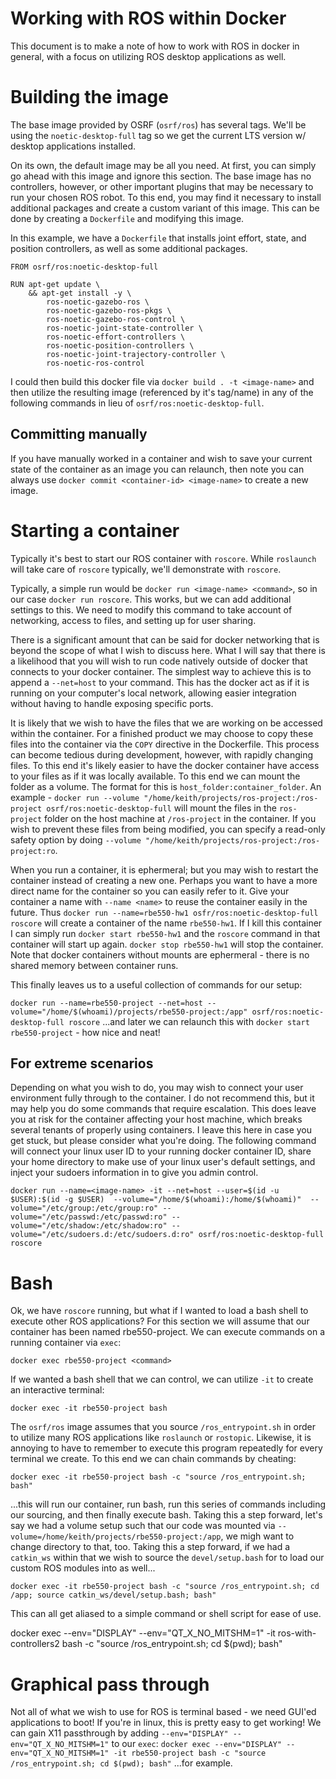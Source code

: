 # Working with ROS within Docker

This document is to make a note of how to work with ROS in docker in general, with a focus on utilizing ROS desktop applications as well.

# Building the image

The base image provided by OSRF (`osrf/ros`) has several tags. We'll be using the `noetic-desktop-full` tag so we get the current LTS version w/ desktop applications installed.

On its own, the default image may be all you need. At first, you can simply go ahead with this image and ignore this section. The base image has no controllers, however, or other important plugins that may be necessary to run your chosen ROS robot. To this end, you may find it necessary to install additional packages and create a custom variant of this image. This can be done by creating a `Dockerfile` and modifying this image.

In this example, we have a `Dockerfile` that installs joint effort, state, and position controllers, as well as some additional packages.

```
FROM osrf/ros:noetic-desktop-full

RUN apt-get update \
    && apt-get install -y \
        ros-noetic-gazebo-ros \
        ros-noetic-gazebo-ros-pkgs \
        ros-noetic-gazebo-ros-control \
        ros-noetic-joint-state-controller \
        ros-noetic-effort-controllers \
        ros-noetic-position-controllers \
        ros-noetic-joint-trajectory-controller \ 
        ros-noetic-ros-control
```

I could then build this docker file via `docker build . -t <image-name>` and then utilize the resulting image (referenced by it's tag/name) in any of the following commands in lieu of `osrf/ros:noetic-desktop-full`.

## Committing manually

If you have manually worked in a container and wish to save your current state of the container as an image you can relaunch, then note you can always use `docker commit <container-id> <image-name>` to create a new image.

# Starting a container
Typically it's best to start our ROS container with `roscore`. While `roslaunch` will take care of `roscore` typically, we'll demonstrate with `roscore`.

Typically, a simple run would be `docker run <image-name> <command>`, so in our case `docker run roscore`. This works, but we can add additional settings to this. We need to modify this command to take account of networking, access to files, and setting up for user sharing.

There is a significant amount that can be said for docker networking that is beyond the scope of what I wish to discuss here. What I will say that there is a likelihood that you will wish to run code natively outside of docker that connects to your docker container. The simplest way to achieve this is to append a `--net=host` to your command. This has the docker act as if it is running on your computer's local network, allowing easier integration without having to handle exposing specific ports.

It is likely that we wish to have the files that we are working on be accessed within the container. For a finished product we may choose to copy these files into the container via the `COPY` directive in the Dockerfile. This process can become tedious during development, however, with rapidly changing files. To this end it's likely easier to have the docker container have access to your files as if it was locally available. To this end we can mount the folder as a volume. The format for this is `host_folder:container_folder`. An example - `docker run --volume "/home/keith/projects/ros-project:/ros-project osrf/ros:noetic-desktop-full` will mount the files in the `ros-project` folder on the host machine at `/ros-project` in the container. If you wish to prevent these files from being modified, you can specify a read-only safety option by doing `--volume "/home/keith/projects/ros-project:/ros-project:ro`.

When you run a container, it is ephermeral; but you may wish to restart the container instead of creating a new one. Perhaps you want to have a more direct name for the container so you can easily refer to it. Give your container a name with `--name <name>` to reuse the container easily in the future. Thus `docker run --name=rbe550-hw1 osfr/ros:noetic-desktop-full roscore` will create a container of the name `rbe550-hw1`. If I kill this container I can simply run `docker start rbe550-hw1` and the `roscore` command in that container will start up again. `docker stop rbe550-hw1` will stop the container. Note that docker containers without mounts are ephermeral - there is no shared memory between container runs.

This finally leaves us to a useful collection of commands for our setup:

`docker run --name=rbe550-project --net=host --volume="/home/$(whoami)/projects/rbe550-project:/app" osrf/ros:noetic-desktop-full roscore`
...and later we can relaunch this with `docker start rbe550-project` - how nice and neat!

## For extreme scenarios

Depending on what you wish to do, you may wish to connect your user environment fully through to the container. I do not recommend this, but it may help you do some commands that require escalation. This does leave you at risk for the container affecting your host machine, which breaks several tenants of properly using containers. I leave this here in case you get stuck, but please consider what you're doing. The following command will connect your linux user ID to your running docker container ID, share your home directory to make use of your linux user's default settings, and inject your sudoers information in to give you admin control.

`docker run --name=<image-name> -it --net=host --user=$(id -u $USER):$(id -g $USER)  --volume="/home/$(whoami):/home/$(whoami)"  --volume="/etc/group:/etc/group:ro" --volume="/etc/passwd:/etc/passwd:ro" --volume="/etc/shadow:/etc/shadow:ro" --volume="/etc/sudoers.d:/etc/sudoers.d:ro" osrf/ros:noetic-desktop-full roscore`

# Bash

Ok, we have `roscore` running, but what if I wanted to load a bash shell to execute other ROS applications? For this section we will assume that our container has been named rbe550-project. We can execute commands on a running container via `exec`:

`docker exec rbe550-project <command>`

If we wanted a bash shell that we can control, we can utilize `-it` to create an interactive terminal:

`docker exec -it rbe550-project bash`

The `osrf/ros` image assumes that you source `/ros_entrypoint.sh` in order to utilize many ROS applications like `roslaunch` or `rostopic`. Likewise, it is annoying to have to remember to execute this program repeatedly for every terminal we create. To this end we can chain commands by cheating:

`docker exec -it rbe550-project bash -c "source /ros_entrypoint.sh; bash"`

...this will run our container, run bash, run this series of commands including our sourcing, and then finally execute bash. Taking this a step forward, let's say we had a volume setup such that our code was mounted via `--volume=/home/keith/projects/rbe550-project:/app`, we migh want to change directory to that, too. Taking this a step forward, if we had a `catkin_ws` within that we wish to source the `devel/setup.bash` for to load our custom ROS modules into as well...

`docker exec -it rbe550-project bash -c "source /ros_entrypoint.sh; cd /app; source catkin_ws/devel/setup.bash; bash"`

This can all get aliased to a simple command or shell script for ease of use.

docker exec --env="DISPLAY" --env="QT_X_NO_MITSHM=1" -it ros-with-controllers2 bash -c "source /ros_entrypoint.sh; cd $(pwd); bash"


# Graphical pass through

Not all of what we wish to use for ROS is terminal based - we need GUI'ed applications to boot! If you're in linux, this is pretty easy to get working! We can gain X11 passthrough by adding `--env="DISPLAY" --env="QT_X_NO_MITSHM=1"` to our `exec`: `docker exec --env="DISPLAY" --env="QT_X_NO_MITSHM=1" -it rbe550-project bash -c "source /ros_entrypoint.sh; cd $(pwd); bash"` ...for example.